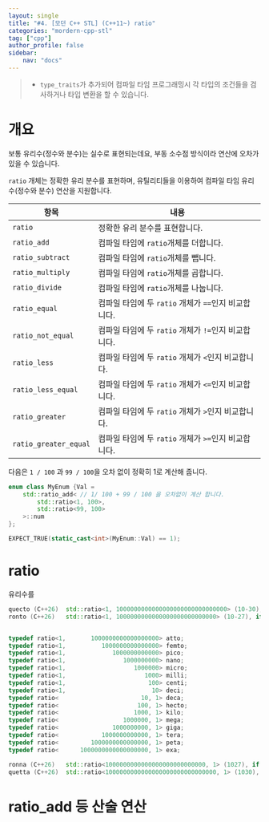 ```yaml
---
layout: single
title: "#4. [모던 C++ STL] (C++11~) ratio"
categories: "mordern-cpp-stl"
tag: ["cpp"]
author_profile: false
sidebar: 
    nav: "docs"
---
```


> * `type_traits`가 추가되어 컴파일 타임 프로그래밍시 각 타입의 조건들을 검사하거나 타입 변환을 할 수 있습니다.

# 개요

보통 유리수(정수와 분수)는 실수로 표현되는데요, 부동 소수점 방식이라 연산에 오차가 있을 수 있습니다.

`ratio` 개체는 정확한 유리 분수를 표현하며, 유틸리티들을 이용하여 컴파일 타임 유리수(정수와 분수) 연산을 지원합니다.

|항목|내용|
|--|--|
|`ratio`|정확한 유리 분수를 표현합니다.|
|`ratio_add`|컴파일 타임에 `ratio`개체를 더합니다.|
|`ratio_subtract`|컴파일 타임에 `ratio`개체를 뺍니다.|
|`ratio_multiply`|컴파일 타임에 `ratio`개체를 곱합니다.|
|`ratio_divide`|컴파일 타임에 `ratio`개체를 나눕니다.|
|`ratio_equal`|컴파일 타임에 두 `ratio` 개체가 `==`인지 비교합니다.|
|`ratio_not_equal`|컴파일 타임에 두 `ratio` 개체가 `!=`인지 비교합니다.|
|`ratio_less`|컴파일 타임에 두 `ratio` 개체가 `<`인지 비교합니다.|
|`ratio_less_equal`|컴파일 타임에 두 `ratio` 개체가 `<=`인지 비교합니다.|
|`ratio_greater`|컴파일 타임에 두 `ratio` 개체가 `>`인지 비교합니다.|
|`ratio_greater_equal`|컴파일 타임에 두 `ratio` 개체가 `>=`인지 비교합니다.|

다음은 `1 / 100` 과 `99 / 100`을 오차 없이 정확히 1로 계산해 줍니다.
```cpp
enum class MyEnum {Val = 
    std::ratio_add< // 1/ 100 + 99 / 100 을 오차없이 계산 합니다.
        std::ratio<1, 100>, 
        std::ratio<99, 100>
    >::num
};    

EXPECT_TRUE(static_cast<int>(MyEnum::Val) == 1);
```

# ratio

유리수를 
```cpp
quecto (C++26)	std::ratio<1, 1000000000000000000000000000000> (10-30), if std::intmax_t can represent the denominator
ronto (C++26)	std::ratio<1, 1000000000000000000000000000> (10-27), if std::intmax_t can represent the


typedef ratio<1,       1000000000000000000> atto;
typedef ratio<1,          1000000000000000> femto;
typedef ratio<1,             1000000000000> pico;
typedef ratio<1,                1000000000> nano;
typedef ratio<1,                   1000000> micro;
typedef ratio<1,                      1000> milli;
typedef ratio<1,                       100> centi;
typedef ratio<1,                        10> deci;
typedef ratio<                       10, 1> deca;
typedef ratio<                      100, 1> hecto;
typedef ratio<                     1000, 1> kilo;
typedef ratio<                  1000000, 1> mega;
typedef ratio<               1000000000, 1> giga;
typedef ratio<            1000000000000, 1> tera;
typedef ratio<         1000000000000000, 1> peta;
typedef ratio<      1000000000000000000, 1> exa;

ronna (C++26)	std::ratio<1000000000000000000000000000, 1> (1027), if std::intmax_t can represent the numerator
quetta (C++26)	std::ratio<1000000000000000000000000000000, 1> (1030), if std::intmax_t can represent the numerator
```

# ratio_add 등 산술 연산